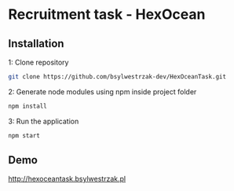 # Recruitment task - HexOcean

## Installation

1: Clone repository


```sh
git clone https://github.com/bsylwestrzak-dev/HexOceanTask.git
```
2: Generate node modules using npm inside project folder
```sh
npm install
```

3: Run the application
```sh
npm start
```
## Demo
http://hexoceantask.bsylwestrzak.pl

